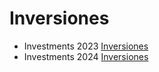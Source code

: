# Inversiones

* Investments 2023 [Inversiones](Inversiones_2023.ods)
* Investments 2024 [Inversiones](Inversiones_2024.ods)

